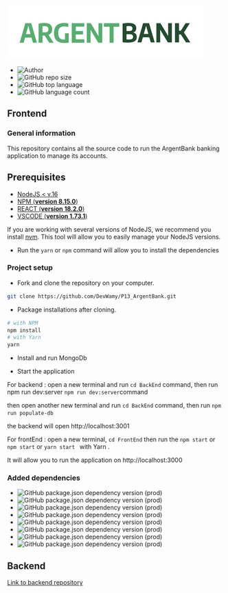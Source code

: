 ![logo](src/img/argentBankLogo.png)



- ![Author](https://img.shields.io/badge/Author-Nadia%20Bolivant-blue)
- ![GitHub repo size](https://img.shields.io/github/repo-size/DevWamy/P13_ArgentBank?color=blueviolet)
- ![GitHub top language](https://img.shields.io/github/languages/top/DevWamy/P13_ArgentBank?color=ff64b2)
- ![GitHub language count](https://img.shields.io/github/languages/count/DevWamy/P13_ArgentBank?color=blueviolet)

## Frontend

### General information

This repository contains all the source code to run the ArgentBank banking application to manage its accounts.

## Prerequisites

- [NodeJS < v.16](https://nodejs.org/en/)
- [NPM (**version 8.15.0**)](https://www.npmjs.com/)
- [REACT (**version 18.2.0**)](https://en.reactjs.org/) 
- [VSCODE (**version 1.73.1**)](https://code.visualstudio.com/)

If you are working with several versions of NodeJS, we recommend you install [nvm](https://github.com/nvm-sh/nvm). This tool will allow you to easily manage your NodeJS versions.


- Run the `yarn` or `npm` command will allow you to install the dependencies

### Project setup

- Fork and clone the repository on your computer.

````bash
git clone https://github.com/DevWamy/P13_ArgentBank.git
````

- Package installations after cloning.

```bash
# with NPM
npm install
# with Yarn
yarn
```
- Install and run MongoDb


- Start the application
 

For backend :
open a new terminal and run `cd BackEnd` command,
then run npm run dev:server `npm run dev:server`command 

then open another new terminal and run `cd BackEnd` command,
then run `npm run populate-db`

the backend will open http://localhost:3001


For frontEnd :
open a new terminal, `cd FrontEnd` then run the `npm start`
or `npm start` or `yarn start ` with Yarn .

It will allow you to run the application on http://localhost:3000
 

### Added dependencies

- ![GitHub package.json dependency version (prod)](https://img.shields.io/github/package-json/dependency-version/DevWamy/P13_ArgentBank/axios?color=blueviolet)
- ![GitHub package.json dependency version (prod)](https://img.shields.io/github/package-json/dependency-version/DevWamy/P13_ArgentBank/react?color=ff64b2)
- ![GitHub package.json dependency version (prod)](https://img.shields.io/github/package-json/dependency-version/DevWamy/P13_ArgentBank/react-router-dom?color=blueviolet)
- ![GitHub package.json dependency version (prod)](https://img.shields.io/github/package-json/dependency-version/DevWamy/P13_ArgentBank/redux?color=ff64b2)
- ![GitHub package.json dependency version (prod)](https://img.shields.io/github/package-json/dependency-version/DevWamy/P13_ArgentBank/react-redux?color=blueviolet)
- ![GitHub package.json dependency version (prod)](https://img.shields.io/github/package-json/dependency-version/DevWamy/P13_ArgentBank/react-icons?color=ff64b2)
- ![GitHub package.json dependency version (prod)](https://img.shields.io/github/package-json/dependency-version/DevWamy/P13_ArgentBank/react-scripts?color=blueviolet)
- ![GitHub package.json dependency version (prod)](https://img.shields.io/github/package-json/dependency-version/DevWamy/P13_ArgentBank/sass?color=ff64b2)








## Backend

[Link to backend repository](https://github.com/DevWamy/P12_SportSee_Backend)
